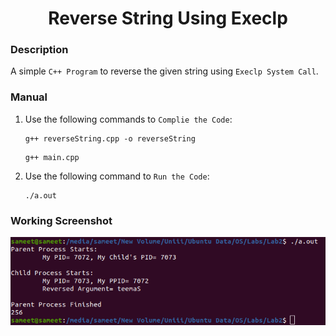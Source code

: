 <h1 align="center">Reverse String Using Execlp</h1>

### Description
A simple `C++ Program` to reverse the given string using `Execlp System Call`.


### Manual
1) Use the following commands to `Complie the Code`:
    ```
    g++ reverseString.cpp -o reverseString
    ```
    ```
    g++ main.cpp
    ```

2) Use the following command to `Run the Code`:
    ```
    ./a.out
    ```
    
### Working Screenshot
<div align="center">
  <img src = "https://github.com/SameetAsadullah/Reverse-String-Using-Execlp/blob/main/extras/working-ss.png" alt = "" width="700px"/>
</div>
